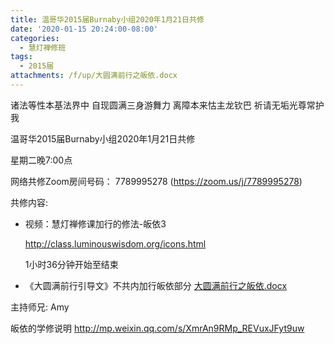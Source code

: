 ```yaml
---
title: 温哥华2015届Burnaby小组2020年1月21日共修
date: '2020-01-15 20:24:00-08:00'
categories:
  - 慧灯禅修班
tags:
  - 2015届
attachments: /f/up/大圆满前行之皈依.docx
---
```

诸法等性本基法界中 自现圆满三身游舞力 离障本来怙主龙钦巴 祈请无垢光尊常护我

温哥华2015届Burnaby小组2020年1月21日共修 

星期二晚7:00点 

网络共修Zoom房间号码： 7789995278 (<https://zoom.us/j/7789995278>)

共修内容: 

- 视频：慧灯禅修课加行的修法-皈依3[](http://class.luminouswisdom.org/icons.html)

    <http://class.luminouswisdom.org/icons.html>

    1小时36分钟开始至结束

- 《大圆满前行引导文》不共内加行皈依部分 [大圆满前行之皈依.docx](https://s3.ca-central-1.wasabisys.com/hddata/f.huidengchanxiu.net/hdv/f/up/大圆满前行之皈依.docx)

主持师兄: Amy

皈依的学修说明 <http://mp.weixin.qq.com/s/XmrAn9RMp_REVuxJFyt9uw>
